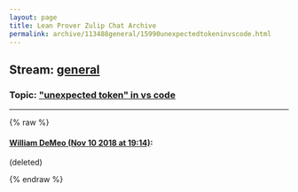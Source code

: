 ```yaml
---
layout: page
title: Lean Prover Zulip Chat Archive 
permalink: archive/113488general/15990unexpectedtokeninvscode.html
---
```


## Stream: [general](index.html)
### Topic: ["unexpected token" in vs code](15990unexpectedtokeninvscode.html)

---


{% raw %}
#### [ William DeMeo (Nov 10 2018 at 19:14)](https://leanprover.zulipchat.com/#narrow/stream/113488-general/topic/%22unexpected%20token%22%20in%20vs%20code/near/147442642):
<p>(deleted)</p>


{% endraw %}
